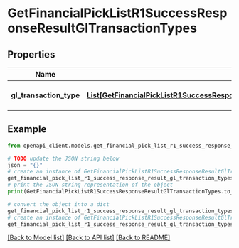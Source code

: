 # GetFinancialPickListR1SuccessResponseResultGlTransactionTypes


## Properties

Name | Type | Description | Notes
------------ | ------------- | ------------- | -------------
**gl_transaction_type** | [**List[GetFinancialPickListR1SuccessResponseResultGlTransactionTypesGlTransactionTypeInner]**](GetFinancialPickListR1SuccessResponseResultGlTransactionTypesGlTransactionTypeInner.md) | A list of GL transaction types. | 

## Example

```python
from openapi_client.models.get_financial_pick_list_r1_success_response_result_gl_transaction_types import GetFinancialPickListR1SuccessResponseResultGlTransactionTypes

# TODO update the JSON string below
json = "{}"
# create an instance of GetFinancialPickListR1SuccessResponseResultGlTransactionTypes from a JSON string
get_financial_pick_list_r1_success_response_result_gl_transaction_types_instance = GetFinancialPickListR1SuccessResponseResultGlTransactionTypes.from_json(json)
# print the JSON string representation of the object
print(GetFinancialPickListR1SuccessResponseResultGlTransactionTypes.to_json())

# convert the object into a dict
get_financial_pick_list_r1_success_response_result_gl_transaction_types_dict = get_financial_pick_list_r1_success_response_result_gl_transaction_types_instance.to_dict()
# create an instance of GetFinancialPickListR1SuccessResponseResultGlTransactionTypes from a dict
get_financial_pick_list_r1_success_response_result_gl_transaction_types_from_dict = GetFinancialPickListR1SuccessResponseResultGlTransactionTypes.from_dict(get_financial_pick_list_r1_success_response_result_gl_transaction_types_dict)
```
[[Back to Model list]](../README.md#documentation-for-models) [[Back to API list]](../README.md#documentation-for-api-endpoints) [[Back to README]](../README.md)


